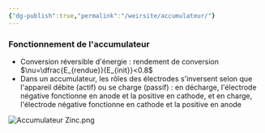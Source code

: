 ```yaml
---
{"dg-publish":true,"permalink":"/weirsite/accumulateur/"}
---
```


### Fonctionnement de l'accumulateur
- Conversion réversible d'énergie : rendement de conversion $\nu=\dfrac{E_{rendue}}{E_{init}}<0.8$ 
- Dans un accumulateur, les rôles des électrodes s'inversent selon que l'appareil débite (actif) ou se charge (passif) : en décharge, l'électrode négative fonctionne en anode et la positive en cathode, et en charge, l'électrode négative fonctionne en cathode et la positive en anode

![Accumulateur Zinc.png](/img/user/Accumulateur%20Zinc.png)